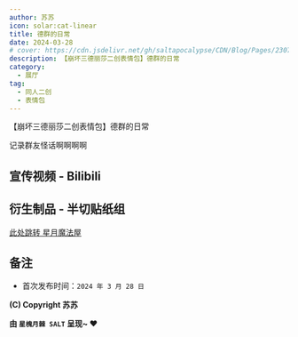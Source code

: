 ```yaml
---
author: 苏苏
icon: solar:cat-linear
title: 德群的日常
date: 2024-03-28
# cover: https://cdn.jsdelivr.net/gh/saltapocalypse/CDN/Blog/Pages/230716/Cover.png
description: 【崩坏三德丽莎二创表情包】德群的日常
category:
  - 展厅
tag:
  - 同人二创
  - 表情包
---
```


【崩坏三德丽莎二创表情包】德群的日常

<!-- more -->

记录群友怪话啊啊啊啊

## 宣传视频 - Bilibili

<BiliBili bvid="BV1zq421A7EL"/>

## 衍生制品 - 半切贴纸组

[此处跳转 星月魔法屋](/cabinet/2403-DailyEmojis.md)

## 备注

- 首次发布时间：`2024 年 3 月 28 日`

**(C) Copyright 苏苏**

**由 `星槐月棘 SALT` 呈现~ :heart:**
